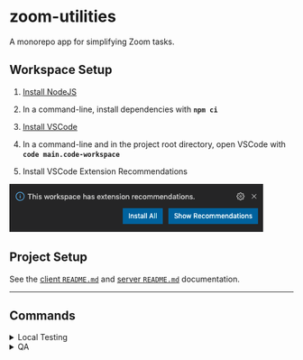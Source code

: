 # zoom-utilities

A monorepo app for simplifying Zoom tasks.

## Workspace Setup

1. [Install NodeJS](https://nodejs.org/en/download/ 'https://nodejs.org/en/download/')

2. In a command-line, install dependencies with **`npm ci`**

3. [Install VSCode](https://code.visualstudio.com 'https://code.visualstudio.com')

4. In a command-line and in the project root directory, open VSCode with **`code main.code-workspace`**

5. Install VSCode Extension Recommendations

![VSCode extension recommendations](./documentation/vscode-extension-recommendations.png)

## Project Setup

See the [client `README.md`](./client/README.md) and [server `README.md`](./server/README.md) documentation.

---

## Commands

<details>
<summary>Local Testing</summary>
<p>
Install dependencies

```bash
npm ci
```

</p>
<p>
Start the application in development mode (hot-code reloading, error reporting, etc.)

```bash
npm start
```

</p>
</details>

<details>
<summary>QA</summary>
<p>
Run unit tests

```bash
npm test
```

</p>
</details>
